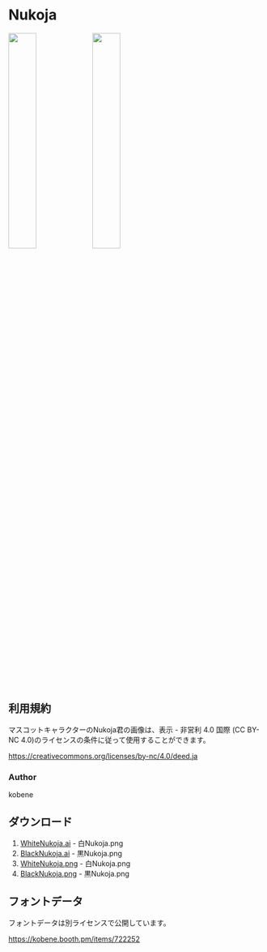 # Nukoja

<img width="33%" src="https://raw.githubusercontent.com/nekonium/nekonium.github.io/master/resources.image/nukoja/WhiteNukoja.png"/><img width="33%" src="https://raw.githubusercontent.com/nekonium/nekonium.github.io/master/resources.image/nukoja/BlackNukoja.png"/>


## 利用規約

マスコットキャラクターのNukoja君の画像は、表示 - 非営利 4.0 国際 (CC BY-NC 4.0)のライセンスの条件に従って使用することができます。

https://creativecommons.org/licenses/by-nc/4.0/deed.ja

### Author
kobene 


## ダウンロード
1. <a href="https://raw.githubusercontent.com/nekonium/nekonium.github.io/master/resources.image/nukoja/WhiteNukoja.ai">WhiteNukoja.ai</a> - 白Nukoja.png
2. <a href="https://raw.githubusercontent.com/nekonium/nekonium.github.io/master/resources.image/nukoja/BlackNukoja.ai">BlackNukoja.ai</a> - 黒Nukoja.png
3. <a href="https://raw.githubusercontent.com/nekonium/nekonium.github.io/master/resources.image/nukoja/WhiteNukoja.png">WhiteNukoja.png</a> - 白Nukoja.png
4. <a href="https://raw.githubusercontent.com/nekonium/nekonium.github.io/master/resources.image/nukoja/BlackNukoja.png">BlackNukoja.png</a> - 黒Nukoja.png




## フォントデータ

フォントデータは別ライセンスで公開しています。

https://kobene.booth.pm/items/722252
